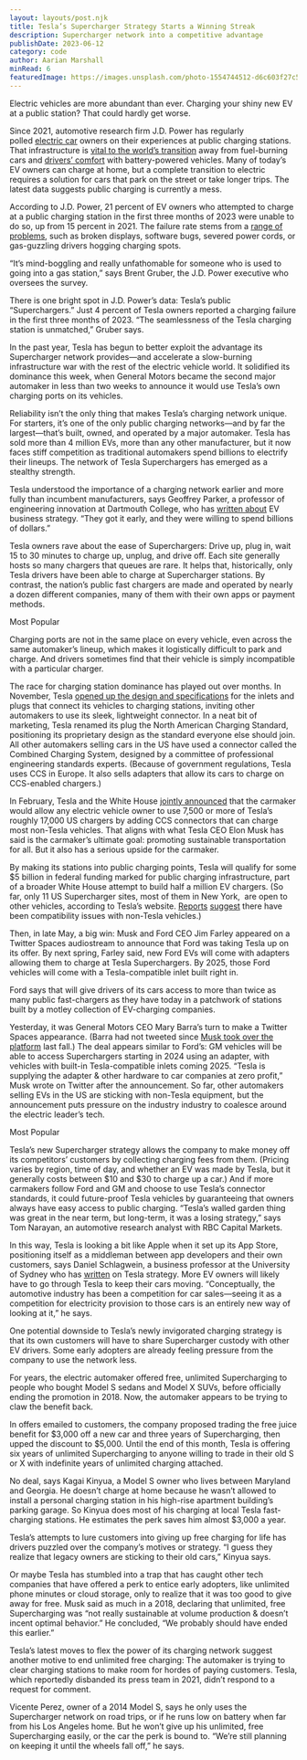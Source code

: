 ```yaml
---
layout: layouts/post.njk
title: Tesla’s Supercharger Strategy Starts a Winning Streak
description: Supercharger network into a competitive advantage
publishDate: 2023-06-12
category: code
author: Aarian Marshall
minRead: 6
featuredImage: https://images.unsplash.com/photo-1554744512-d6c603f27c54?ixlib=rb-4.0.3&ixid=M3wxMjA3fDB8MHxwaG90by1wYWdlfHx8fGVufDB8fHx8fA%3D%3D&auto=format&fit=crop&w=870&q=80
---
```

<!--StartFragment-->

Electric vehicles are more abundant than ever. Charging your shiny new EV at a public station? That could hardly get worse.

Since 2021, automotive research firm J.D. Power has regularly polled [electric car](https://www.wired.com/tag/electric-vehicles/) owners on their experiences at public charging stations. That infrastructure is [vital to the world’s transition](https://www.wired.com/story/people-love-electric-vehicles-now-comes-the-hard-part/) away from fuel-burning cars and [drivers’ comfort](https://arstechnica.com/cars/2023/03/why-its-time-to-officially-get-over-your-ev-range-anxiety/) with battery-powered vehicles. Many of today’s EV owners can charge at home, but a complete transition to electric requires a solution for cars that park on the street or take longer trips. The latest data suggests public charging is currently a mess.

According to J.D. Power, 21 percent of EV owners who attempted to charge at a public charging station in the first three months of 2023 were unable to do so, up from 15 percent in 2021. The failure rate stems from a [range of problems](https://www.wired.com/story/ev-charger-broken-us-electric-cars/), such as broken displays, software bugs, severed power cords, or gas-guzzling drivers hogging charging spots. 

“It’s mind-boggling and really unfathomable for someone who is used to going into a gas station,” says Brent Gruber, the J.D. Power executive who oversees the survey.

There is one bright spot in J.D. Power’s data: Tesla’s public “Superchargers.” Just 4 percent of Tesla owners reported a charging failure in the first three months of 2023. “The seamlessness of the Tesla charging station is unmatched,” Gruber says. 

In the past year, Tesla has begun to better exploit the advantage its Supercharger network provides—and accelerate a slow-burning infrastructure war with the rest of the electric vehicle world. It solidified its dominance this week, when General Motors became the second major automaker in less than two weeks to announce it would use Tesla’s own charging ports on its vehicles. 

Reliability isn’t the only thing that makes Tesla’s charging network unique. For starters, it’s one of the only public charging networks—and by far the largest—that’s built, owned, and operated by a major automaker. Tesla has sold more than 4 million EVs, more than any other manufacturer, but it now faces stiff competition as traditional automakers spend billions to electrify their lineups. The network of Tesla Superchargers has emerged as a stealthy strength.

Tesla understood the importance of a charging network earlier and more fully than incumbent manufacturers, says Geoffrey Parker, a professor of engineering innovation at Dartmouth College, who has [written about](https://journals.sagepub.com/doi/pdf/10.1177/00081256221107420) EV business strategy. “They got it early, and they were willing to spend billions of dollars.”

Tesla owners rave about the ease of Superchargers: Drive up, plug in, wait 15 to 30 minutes to charge up, unplug, and drive off. Each site generally hosts so many chargers that queues are rare. It helps that, historically, only Tesla drivers have been able to charge at Supercharger stations. By contrast, the nation’s public fast chargers are made and operated by nearly a dozen different companies, many of them with their own apps or payment methods.

Most Popular

Charging ports are not in the same place on every vehicle, even across the same automaker’s lineup, which makes it logistically difficult to park and charge. And drivers sometimes find that their vehicle is simply incompatible with a particular charger. 

The race for charging station dominance has played out over months. In November, Tesla [opened up the design and specifications](https://www.tesla.com/blog/opening-north-american-charging-standard) for the inlets and plugs that connect its vehicles to charging stations, inviting other automakers to use its sleek, lightweight connector. In a neat bit of marketing, Tesla renamed its plug the North American Charging Standard, positioning its proprietary design as the standard everyone else should join. All other automakers selling cars in the US have used a connector called the Combined Charging System, designed by a committee of professional engineering standards experts. (Because of government regulations, Tesla uses CCS in Europe. It also sells adapters that allow its cars to charge on CCS-enabled chargers.) 

In February, Tesla and the White House [jointly announced](https://www.politico.com/news/2023/02/15/tesla-chargers-public-electric-vehicles-00082875) that the carmaker would allow any electric vehicle owner to use 7,500 or more of Tesla’s roughly 17,000 US chargers by adding CCS connectors that can charge most non-Tesla vehicles. That aligns with what Tesla CEO Elon Musk has said is the carmaker’s ultimate goal: promoting sustainable transportation for all. But it also has a serious upside for the carmaker.

By making its stations into public charging points, Tesla will qualify for some $5 billion in federal funding marked for public charging infrastructure, part of a broader White House attempt to build half a million EV chargers. (So far, only 11 US Supercharger sites, most of them in New York,  are open to other vehicles, according to Tesla’s website. [Reports](https://www.motortrend.com/features/tesla-supercharger-magic-dock-hands-on-review-charging-other-evs/) [suggest](https://insideevs.com/news/655138/tesla-magic-dock-supercharger-review/) there have been compatibility issues with non-Tesla vehicles.) 

Then, in late May, a big win: Musk and Ford CEO Jim Farley appeared on a Twitter Spaces audiostream to announce that Ford was taking Tesla up on its offer. By next spring, Farley said, new Ford EVs will come with adapters allowing them to charge at Tesla Superchargers. By 2025, those Ford vehicles will come with a Tesla-compatible inlet built right in.

Ford says that will give drivers of its cars access to more than twice as many public fast-chargers as they have today in a patchwork of stations built by a motley collection of EV-charging companies.

Yesterday, it was General Motors CEO Mary Barra’s turn to make a Twitter Spaces appearance. (Barra had not tweeted since [Musk took over the platform](https://www.wired.com/story/elon-musk-owns-twitter-deal/) last fall.) The deal appears similar to Ford’s: GM vehicles will be able to access Superchargers starting in 2024 using an adapter, with vehicles with built-in Tesla-compatible inlets coming 2025. “Tesla is supplying the adapter & other hardware to car companies at zero profit,” Musk wrote on Twitter after the announcement. So far, other automakers selling EVs in the US are sticking with non-Tesla equipment, but the announcement puts pressure on the industry industry to coalesce around the electric leader’s tech.

Most Popular

Tesla’s new Supercharger strategy allows the company to make money off its competitors’ customers by collecting charging fees from them. (Pricing varies by region, time of day, and whether an EV was made by Tesla, but it generally costs between $10 and $30 to charge up a car.) And if more carmakers follow Ford and GM and choose to use Tesla’s connector standards, it could future-proof Tesla vehicles by guaranteeing that owners always have easy access to public charging. “Tesla’s walled garden thing was great in the near term, but long-term, it was a losing strategy,” says Tom Narayan, an automotive research analyst with RBC Capital Markets.

In this way, Tesla is looking a bit like Apple when it set up its App Store, positioning itself as a middleman between app developers and their own customers, says Daniel Schlagwein, a business professor at the University of Sydney who has [written](https://journals.sagepub.com/doi/10.1057/s41265-017-0049-3) on Tesla strategy. More EV owners will likely have to go through Tesla to keep their cars moving. “Conceptually, the automotive industry has been a competition for car sales—seeing it as a competition for electricity provision to those cars is an entirely new way of looking at it,” he says.

One potential downside to Tesla’s newly invigorated charging strategy is that its own customers will have to share Supercharger custody with other EV drivers. Some early adopters are already feeling pressure from the company to use the network less.

For years, the electric automaker offered free, unlimited Supercharging to people who bought Model S sedans and Model X SUVs, before officially ending the promotion in 2018. Now, the automaker appears to be trying to claw the benefit back.

In offers emailed to customers, the company proposed trading the free juice benefit for $3,000 off a new car and three years of Supercharging, then upped the discount to $5,000. Until the end of this month, Tesla is offering six years of unlimited Supercharging to anyone willing to trade in their old S or X with indefinite years of unlimited charging attached. 

No deal, says Kagai Kinyua, a Model S owner who lives between Maryland and Georgia. He doesn’t charge at home because he wasn’t allowed to install a personal charging station in his high-rise apartment building’s parking garage. So Kinyua does most of his charging at local Tesla fast-charging stations. He estimates the perk saves him almost $3,000 a year. 

Tesla’s attempts to lure customers into giving up free charging for life has drivers puzzled over the company’s motives or strategy. “I guess they realize that legacy owners are sticking to their old cars,” Kinyua says. 

Or maybe Tesla has stumbled into a trap that has caught other tech companies that have offered a perk to entice early adopters, like unlimited phone minutes or cloud storage, only to realize that it was too good to give away for free. Musk said as much in a 2018, declaring that unlimited, free Supercharging was “not really sustainable at volume production & doesn’t incent optimal behavior.” He concluded, “We probably should have ended this earlier.” 

Tesla’s latest moves to flex the power of its charging network suggest another motive to end unlimited free charging: The automaker is trying to clear charging stations to make room for hordes of paying customers. Tesla, which reportedly disbanded its press team in 2021, didn’t respond to a request for comment.

Vicente Perez, owner of a 2014 Model S, says he only uses the Supercharger network on road trips, or if he runs low on battery when far from his Los Angeles home. But he won’t give up his unlimited, free Supercharging easily, or the car the perk is bound to. “We’re still planning on keeping it until the wheels fall off,” he says.

<!--EndFragment-->